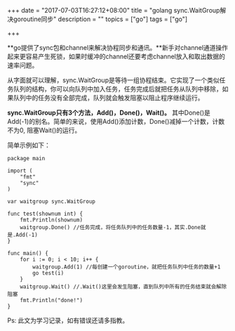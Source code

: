 +++
date = "2017-07-03T16:27:12+08:00"
title = "golang sync.WaitGroup解决goroutine同步"
description = ""
topics = ["go"]
tags = ["go"]

+++

**go提供了sync包和channel来解决协程同步和通讯。**新手对channel通道操作起来更容易产生死锁，如果时缓冲的channel还要考虑channel放入和取出数据的速率问题。

从字面就可以理解，sync.WaitGroup是等待一组协程结束。它实现了一个类似任务队列的结构，你可以向队列中加入任务，任务完成后就把任务从队列中移除，如果队列中的任务没有全部完成，队列就会触发阻塞以阻止程序继续运行。

**sync.WaitGroup只有3个方法，Add()，Done()，Wait()。** 其中Done()是Add(-1)的别名。简单的来说，使用Add()添加计数，Done()减掉一个计数，计数不为0, 阻塞Wait()的运行。 

简单示例如下：
```
package main
 
import (
	"fmt"
	"sync"
)
 
var waitgroup sync.WaitGroup
 
func test(shownum int) {
	fmt.Println(shownum)
	waitgroup.Done() //任务完成，将任务队列中的任务数量-1，其实.Done就是.Add(-1)
}
 
func main() {
	for i := 0; i < 10; i++ {
		waitgroup.Add(1) //每创建一个goroutine，就把任务队列中任务的数量+1
		go test(i)
	}
	waitgroup.Wait() //.Wait()这里会发生阻塞，直到队列中所有的任务结束就会解除阻塞
	fmt.Println("done!")
}
```

Ps: 此文为学习记录，如有错误还请多指教。
